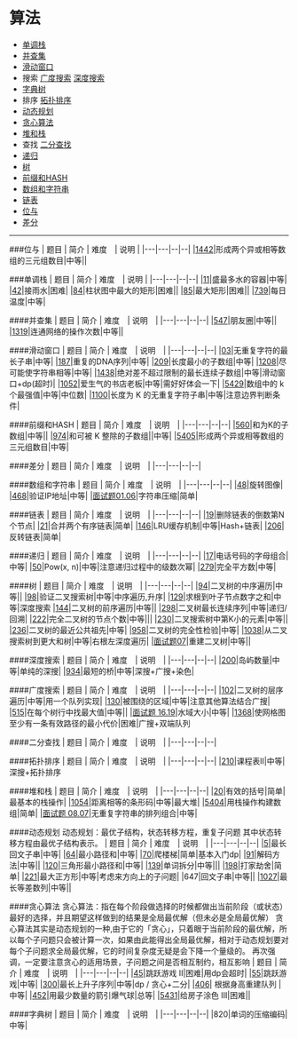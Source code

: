 # 算法

- [单调栈](#id_monoStack)
- [并查集](#id_join)
- [滑动窗口](#id_smoothWind)
- 搜索
  [广度搜索](#id_bfs)
  [深度搜索](#id_dfs)
- [字典树](#id_dict)
- 排序
  [拓扑排序](#id_topologyRange)
- [动态规划](#id_dp)
- [贪心算法](#id_greedy)
- [堆和栈](#id_stack)
- 查找
  [二分查找](#id_binarySearch)
- [递归](#id_recursive)
- [树](#id_tree)
- [前缀和HASH](#id_preHash)
- [数组和字符串](#id_string)
- [链表](#id_linklist)
- [位与](#id_bitAnd)
- [差分](#id_diff)

---

###<span id="id_bitAnd">位与</span>
| 题目 | 简介 | 难度　| 说明 |
|---|---|--|--|
|[1442](exercise/1442.md)|形成两个异或相等数组的三元组数目|中等||

###<span id="id_monoStack">单调栈</span>
| 题目 | 简介 | 难度　| 说明 |
|---|---|--|--|
|[11](exercise/11.md)|盛最多水的容器|中等|
|[42](exercise/42.md)|接雨水|困难|
|[84](exercise/84.md)|柱状图中最大的矩形|困难||
|[85](exercise/85.md)|最大矩形|困难||
|[739](exercise/739.md)|每日温度|中等|

####<span id="id_join">并查集</span>
| 题目 | 简介 | 难度　| 说明　|
|---|---|--|--|
|[547](exercise/547.md)|朋友圈|中等||
|[1319](exercise/1319.md)|连通网络的操作次数|中等||

####<span id="id_smoothWind">滑动窗口</span>
| 题目 | 简介 | 难度　| 说明　|
|---|---|--|--|
|[03](exercise/03.md)|无重复字符的最长子串|中等|
|[187](exercise/187.md)|重复的DNA序列|中等|
|[209](exercise/209.md)|长度最小的子数组|中等|
|[1208](exercise/1208.md)|尽可能使字符串相等|中等|
|[1438](exercise/1438.md)|绝对差不超过限制的最长连续子数组|中等|滑动窗口+dp(超时)|
|[1052](exercise/1052.md)|爱生气的书店老板|中等|需好好体会一下|
|[5429](exercise/5429.md)|数组中的 k 个最强值|中等|中位数|
|[1100](exercise/1100.md)|长度为 K 的无重复字符子串|中等|注意边界判断条件|

####<span id="id_preHash">前缀和HASH</span>
| 题目 | 简介 | 难度　| 说明　|
|---|---|--|--|
|[560](exercise/560.md)|和为K的子数组|中等||
|[974](exercise/974.md)|和可被 K 整除的子数组||中等|
|[5405](exercise/5405.md)|形成两个异或相等数组的三元组数目|中等|

####<span id="id_diff">差分</span>
| 题目 | 简介 | 难度　| 说明　|
|---|---|--|--|

####<span id="id_string">数组和字符串</span>
| 题目 | 简介 | 难度　| 说明　|
|---|---|--|--|
|[48](exercise/48.md)|旋转图像|
|[468](exercise/468.md)|验证IP地址|中等|
|[面试题01.06](exercise/interview_01_06.md)|字符串压缩|简单|

####<span id="id_linklist">链表</span>
| 题目 | 简介 | 难度　| 说明　|
|---|---|--|--|
|[19](exercise/19.md)|删除链表的倒数第N个节点|
|[21](exercise/21.md)|合并两个有序链表|简单|
|[146](exercise/146.md)|LRU缓存机制|中等|Hash+链表|
|[206](exercise/206.md)|反转链表|简单|

####<span id="id_recursive">递归</span>
| 题目 | 简介 | 难度　| 说明　|
|---|---|--|--|
|[17](exercise/17.md)|电话号码的字母组合|中等|
|[50](exercise/50.md)|Pow(x, n)|中等|注意递归过程中的级数次幂|
|[279](exercise/279.md)|完全平方数|中等|

####<span id="id_tree">树</span>
| 题目 | 简介 | 难度　| 说明　|
|---|---|--|--|
|[94](exercise/94.md)|二叉树的中序遍历|中等||
|[98](exercise/98.md)|验证二叉搜索树|中等|中序遍历,升序|
|[129](exercise/129.md)|求根到叶子节点数字之和|中等|深度搜索
|[144](exercise/144.md)|二叉树的前序遍历|中等||
|[298](exercise/298.md)|二叉树最长连续序列|中等|递归/回溯|
|[222](exercise/222.md)|完全二叉树的节点个数|中等|||
|[230](exercise/230.md)|二叉搜索树中第K小的元素|中等||
|[236](exercise/236.md)|二叉树的最近公共祖先|中等|
|[958](exercise/958.md)|二叉树的完全性检验|中等|
|[1038](exercise/1038.md)|从二叉搜索树到更大和树|中等|右根左深度遍历|
|[面试题07](exercise/interview_07.md)|重建二叉树|中等||

####<span id="id_dfs">深度搜索</span>
| 题目 | 简介 | 难度　| 说明　|
|---|---|--|--|
|[200](exercise/200.md)|岛屿数量|中等|单纯的深搜|
|[934](exercise/934.md)|最短的桥|中等|深搜+广搜+染色|

####<span id="id_bfs">广度搜索</span>
| 题目 | 简介 | 难度　| 说明　|
|---|---|--|--|
|[102](exercise/102.md)|二叉树的层序遍历|中等|用一个队列实现|
|[130](exercise/130.md)|被围绕的区域|中等|注意其他算法结合广搜|
|[515](exercise/515.md)|在每个树行中找最大值|中等||
|[面试题 16.19](exercise/review_16_19.md)|水域大小|中等|
|[1368](exercise/1368.md)|使网格图至少有一条有效路径的最小代价|困难|广搜+双端队列

####<span id="id_binarySearch">二分查找</span>
| 题目 | 简介 | 难度　| 说明　|
|---|---|--|--|

####<span id="id_topologyRange">拓扑排序</span>
| 题目 | 简介 | 难度　| 说明　|
|---|---|--|--|
|[210](exercise/210.md)|课程表II|中等|深搜+拓扑排序

####<span id="id_stack">堆和栈</span>
| 题目 | 简介 | 难度　| 说明　|
|---|---|--|--|
|[20](exercise/20.md)|有效的括号|简单|最基本的栈操作|
|[1054](exercise/1054.md)|距离相等的条形码|中等|最大堆|
|[5404](exercise/5404.md)|用栈操作构建数组|简单|
|[面试题 08.07](exercise/interview_08_07.md)|无重复字符串的排列组合|中等|

####<span id="id_dp">动态规划</span>
动态规划：最优子结构，状态转移方程，重复子问题
其中状态转移方程由最优子结构表示。
| 题目 | 简介 | 难度　| 说明　|
|---|---|--|--|
|[5](exercise/5.md)|最长回文子串|中等|
|[64](exercise/64.md)|最小路径和|中等|
|[70](exercise/70.md)|爬楼梯|简单|基本入门dp|
|[91](exercise/91.md)|解码方法|中等||
|[120](exercise/120.md)|三角形最小路径和|中等|
|[139](exercise/139.md)|单词拆分|中等|||
|[198](exercise/198.md)|打家劫舍|简单|
|[221](exercise/221.md)|最大正方形|中等|考虑来方向上的子问题|
|647|回文子串|中等||
|[1027](exercise/1027.md)|最长等差数列|中等||

####<span id="id_greedy">贪心算法</span>
贪心算法：指在每个阶段做选择的时候都做出当前阶段（或状态）最好的选择，并且期望这样做到的结果是全局最优解（但未必是全局最优解）
贪心算法其实是动态规划的一种,由于它的「贪心」，只着眼于当前阶段的最优解，所以每个子问题只会被计算一次，如果由此能得出全局最优解，相对于动态规划要对每个子问题求全局最优解，它的时间复杂度无疑是会下降一个量级的。
再次强调，一定要注意贪心的适用场景，子问题之间是否相互制约，相互影响
| 题目 | 简介 | 难度　| 说明　|
|---|---|--|--|
|[45](exercise/45.md)|跳跃游戏 II|困难|用dp会超时|
|[55](exercise/55.md)|跳跃游戏|中等|
|[300](exercise/300.md)|最长上升子序列|中等|dp / 贪心+二分|
|[406](exercise/406.md)| 根据身高重建队列 |中等|
|[452](exercise/452.md)|用最少数量的箭引爆气球|总等|
|[5431](exercise/5431.md)|给房子涂色 III|困难||

####<span id="id_dict">字典树</span>
| 题目 | 简介 | 难度　| 说明　|
|---|---|--|--|
|820|单词的压缩编码|中等|
